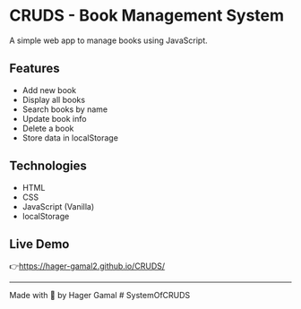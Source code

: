 # CRUDS - Book Management System

A simple web app to manage books using JavaScript.

## Features
- Add new book
- Display all books
- Search books by name
- Update book info
- Delete a book
- Store data in localStorage

## Technologies
- HTML
- CSS
- JavaScript (Vanilla)
- localStorage

## Live Demo
👉https://hager-gamal2.github.io/CRUDS/

---

Made with 💙 by Hager Gamal
#   S y s t e m O f C R U D S 
 
 
